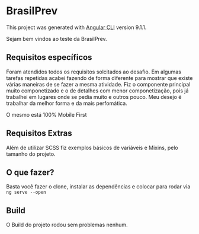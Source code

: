 # BrasilPrev

This project was generated with [Angular CLI](https://github.com/angular/angular-cli) version 9.1.1.

Sejam bem vindos ao teste da BrasilPrev.

## Requisitos específicos

Foram atendidos todos os requisitos solcitados ao desafio. Em algumas tarefas repetidas acabei fazendo de forma diferente para mostrar que existe várias maneiras de se fazer a mesma atividade. Fiz o componente principal muito componetizado e o de detalhes com menor componetização, pois já trabalhei em lugares onde se pedia muito e outros pouco. Meu desejo é trabalhar da melhor forma e da mais perfomática.

O mesmo está 100% Mobile First

## Requisitos Extras

Além de utilizar SCSS fiz exemplos básicos de variáveis e Mixins, pelo tamanho do projeto.

## O que fazer?

Basta você fazer o clone, instalar as dependências e colocar para rodar via `ng serve --open`

## Build

O Build do projeto rodou sem problemas nenhum.
